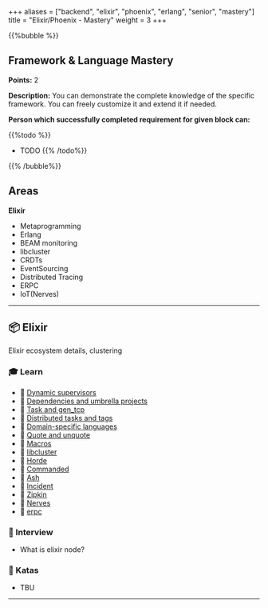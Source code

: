 +++
aliases = ["backend", "elixir", "phoenix", "erlang", "senior", "mastery"]
title = "Elixir/Phoenix - Mastery"
weight = 3
+++

{{%bubble %}}

## Framework & Language Mastery

**Points:** 2 

**Description:** You can demonstrate the complete knowledge of the specific framework. You can freely customize it and extend it if needed.

**Person which successfully completed requirement for given block can:** 

{{%todo %}}
- TODO
{{% /todo%}}

{{% /bubble%}}

## Areas

**Elixir**
- Metaprogramming
- Erlang
- BEAM monitoring
- libcluster
- CRDTs
- EventSourcing
- Distributed Tracing
- ERPC
- IoT(Nerves)

---

## 📦 Elixir

Elixir ecosystem details, clustering

### 🎓 Learn

  - 📗 [Dynamic supervisors](https://elixir-lang.org/getting-started/mix-otp/dynamic-supervisor.html)
  - 📗 [Dependencies and umbrella projects](https://elixir-lang.org/getting-started/mix-otp/dependencies-and-umbrella-projects.html)
  - 📗 [Task and gen_tcp](https://elixir-lang.org/getting-started/mix-otp/task-and-gen-tcp.html)
  - 📗 [Distributed tasks and tags](https://elixir-lang.org/getting-started/mix-otp/distributed-tasks.html)
  - 📗 [Domain-specific languages](https://elixir-lang.org/getting-started/meta/domain-specific-languages.html)
  - 📗 [Quote and unquote](https://elixir-lang.org/getting-started/meta/quote-and-unquote.html)
  - 📗 [Macros](https://elixir-lang.org/getting-started/meta/macros.html)
  - 📗 [libcluster](https://github.com/bitwalker/libcluster)
  - 📗 [Horde](https://github.com/derekkraan/horde)
  - 📗 [Commanded](https://github.com/commanded/commanded)
  - 📗 [Ash](https://github.com/ash-project/ash)
  - 📗 [Incident](https://github.com/pedroassumpcao/incident)
  - 📗 [Zipkin](https://zipkin.io/)
  - 📗 [Nerves](https://www.nerves-project.org/)
  - 📗 [erpc](https://erlang.org/doc/man/rpc.html)

### 🎤 Interview

- What is elixir node?

### 📝 Katas

- TBU

---
